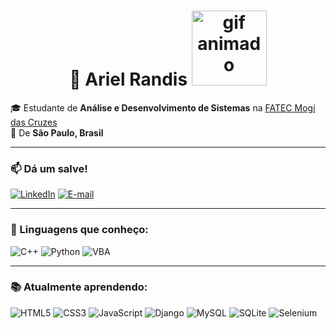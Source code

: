 <div align="center">
  <h1>👋 Ariel Randis <img src="https://img1.picmix.com/output/stamp/normal/2/0/6/8/2468602_f57a1.gif" width="120" alt="gif animado" /></h1>
</div>

🎓 Estudante de **Análise e Desenvolvimento de Sistemas** na [FATEC Mogi das Cruzes](https://www.fatecmogidascruzes.com.br/ads)<br>
📍 De **São Paulo, Brasil**

---

### 📫 Dá um salve!
[![LinkedIn](https://img.shields.io/badge/LinkedIn-0077B5?style=flat&logo=linkedin&logoColor=white)](https://www.linkedin.com/in/ariel-randis-b5036b322/)
[![E-mail](https://img.shields.io/badge/Email-D14836?style=flat&logo=gmail&logoColor=white)](mailto:arielrandis@gmail.com)

---

### 🚀 Linguagens que conheço:
![C++](https://img.shields.io/badge/C++-00599C?style=flat&logo=cplusplus&logoColor=white)
![Python](https://img.shields.io/badge/Python-3776AB?style=flat&logo=python&logoColor=white)
![VBA](https://img.shields.io/badge/VBA-217346?style=flat&logo=microsoft-excel&logoColor=white)

---

### 📚 Atualmente aprendendo:
![HTML5](https://img.shields.io/badge/HTML5-E34F26?style=flat&logo=html5&logoColor=white)
![CSS3](https://img.shields.io/badge/CSS3-1572B6?style=flat&logo=css3&logoColor=white)
![JavaScript](https://img.shields.io/badge/JavaScript-F7DF1E?style=flat&logo=javascript&logoColor=black)
![Django](https://img.shields.io/badge/Django-092E20?style=flat&logo=django&logoColor=white)
![MySQL](https://img.shields.io/badge/MySQL-00000F?style=flat&logo=mysql&logoColor=white)
![SQLite](https://img.shields.io/badge/SQLite-07405E?style=flat&logo=sqlite&logoColor=white)
![Selenium](https://img.shields.io/badge/Selenium-43B02A?style=flat&logo=selenium&logoColor=white)
